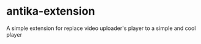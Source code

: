 # antika-extension
A simple extension for replace video uploader's player to a simple and cool player 
